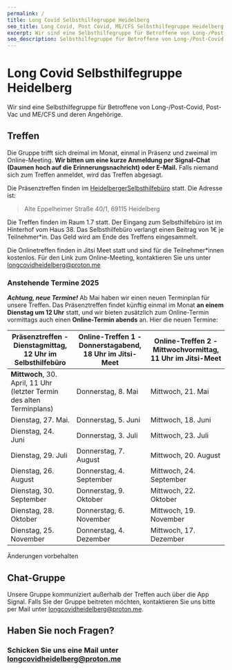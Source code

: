 ```yaml
---
permalink: / 
title: Long Covid Selbsthilfegruppe Heidelberg
seo_title: Long Covid, Post Covid, ME/CFS Selbsthilfegruppe Heidelberg
excerpt: Wir sind eine Selbsthilfegruppe für Betroffene von Long-/Post-Covid, Post-Vac ​und ME/CFS und deren Angehörige.
seo_description: Selbsthilfegruppe für Betroffene von Long-/Post-Covid und ME/CFS in Heidelberg und deren Anghörige.
---
```

# Long Covid Selbsthilfegruppe ​Heidelberg
Wir sind eine Selbsthilfegruppe für Betroffene von Long-/Post-Covid, Post-Vac ​und ME/CFS und deren Angehörige.

## Treffen
Die Gruppe trifft sich dreimal im Monat, einmal in Präsenz und zweimal im Online-Meeting. **Wir bitten um eine kurze Anmeldung per Signal-Chat (Daumen hoch auf die Erinnerungsnachricht) oder E-Mail.** Falls niemand sich zum Treffen anmeldet, wird das Treffen abgesagt.

Die Präsenztreffen finden im [Heidelberger ​Selbsthilfebüro](https://www.selbsthilfe-heidelberg.de/) statt. Die Adresse ist:
> Alte Eppelheimer Straße 40/1, 69115 Heidelberg

Die Treffen finden im Raum 1.7 statt. Der Eingang zum Selbsthilfebüro ist im Hinterhof vom Haus 38.
Das Selbsthilfebüro verlangt einen Beitrag von ​1€ je Teilnehmer*in. Das Geld wird ​am Ende des Treffens eingesammelt.

Die Onlinetreffen finden in Jitsi Meet statt und sind für die Teilnehmer*innen kostenlos. Für den Link zum ​Online-Meeting, kontaktieren Sie uns unter ​[longcovidheidelberg@proton.me](mailto:longcovidheidelberg@proton.me)

### Anstehende Termine 2025
_**Achtung, neue Termine!**_
Ab Mai haben wir einen neuen Terminplan für unsere Treffen. Das
Präsenztreffen findet künftig einmal im Monat **an einem Dienstag um 12 Uhr** statt, und wir bieten zusätzlich
zum Online-Termin vormittags auch einen **Online-Termin abends** an. Hier die neuen Termine:

| Präsenztreffen - Dienstagmittag, 12 Uhr im Selbsthilfebüro | Online-Treffen 1 - Donnerstagabend, 18 Uhr im Jitsi-Meet | Online-Treffen 2 - Mittwochvormittag, 11 Uhr im Jitsi-Meet |
| --------------------------------------------------------- | ------------------------------------------------------- | --------------------------------------------------------- |
| **Mittwoch**, 30. April, 11 Uhr (letzter Termin des alten Terminplans)            | Donnerstag, 8. Mai                                      | Mittwoch, 21. Mai                                         |
| Dienstag, 27. Mai.                                        | Donnerstag, 5. Juni                                     | Mittwoch, 18. Juni                                        |
| Dienstag, 24. Juni                                        | Donnerstag, 3. Juli                                     | Mittwoch, 23. Juli                                        |
| Dienstag, 29. Juli                                        | Donnerstag, 7. August                                   | Mittwoch, 20. August                                      |
| Dienstag, 26. August                                      | Donnerstag, 4. September                                | Mittwoch, 24. September                                   |
| Dienstag, 30. September                                   | Donnerstag, 9. Oktober                                  | Mittwoch, 22. Oktober                                     |
| Dienstag, 28. Oktober                                     | Donnerstag, 6. November                                 | Mittwoch, 19. November                                    |
| Dienstag, 25. November                                    | Donnerstag, 4. Dezember                                 | Mittwoch, 17. Dezember                                    |

Änderungen vorbehalten


## Chat-Gruppe
Unsere Gruppe kommuniziert außerhalb der Treffen auch über die App Signal. Falls Sie der Gruppe beitreten möchten, kontaktieren Sie uns bitte per Mail unter ​[longcovidheidelberg@proton.me](mailto:longcovidheidelberg@proton.me).

## Haben Sie noch Fragen?
### Schicken Sie uns eine Mail unter [longcovidheidelberg@proton.me](mailto:longcovidheidelberg@proton.me)
